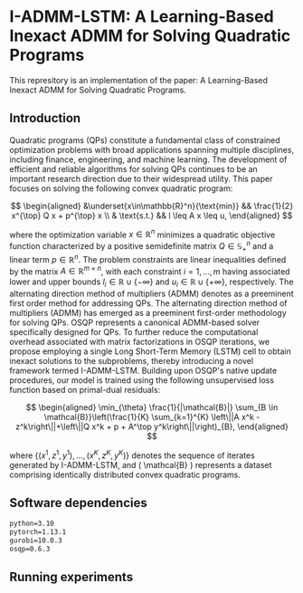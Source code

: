 # I-ADMM-LSTM: A Learning-Based Inexact ADMM for Solving Quadratic Programs
This represitory is an implementation of the paper: A Learning-Based Inexact ADMM for Solving Quadratic Programs.
## Introduction
Quadratic programs (QPs) constitute a fundamental class of constrained optimization problems with broad applications spanning multiple disciplines, including finance, engineering, and machine learning. The development of efficient and reliable algorithms for solving QPs continues to be an important research direction due to their widespread utility. This paper focuses on solving the following convex quadratic program:

$$
    \begin{aligned}
        &\underset{x\in\mathbb{R}^n}{\text{min}} && \frac{1}{2} x^{\top} Q x + p^{\top} x \\
        & \text{s.t.} && l \leq A x \leq u,
    \end{aligned}
$$

where the optimization variable $x \in \mathbb{R}^n$ minimizes a quadratic objective function characterized by a positive semidefinite matrix $Q \in \mathbb{S}^n_+$ and a linear term $p \in \mathbb{R}^n$. The problem constraints are linear inequalities defined by the matrix $A \in \mathbb{R}^{m \times n}$, with each constraint $i = 1,...,m$ having associated lower and upper bounds $l_i \in \mathbb{R} \cup \{-\infty\}$ and $u_i \in \mathbb{R} \cup \{+\infty\}$, respectively. The alternating direction method of multipliers (ADMM) denotes as a preeminent first order method for addressing QPs. The alternating direction method of multipliers (ADMM) has emerged as a preeminent first-order methodology for solving QPs. OSQP represents a canonical ADMM-based solver specifically designed for QPs. To further reduce the computational overhead associated with matrix factorizations in OSQP iterations, we propose employing a single Long Short-Term Memory (LSTM) cell to obtain inexact solutions to the subproblems, thereby introducing a novel framework termed I-ADMM-LSTM. Building upon OSQP's native update procedures, our model is trained using the following unsupervised loss function based on primal-dual residuals:

$$
\begin{aligned}
    \min_{\theta} \frac{1}{|\mathcal{B}|} \sum_{B \in \mathcal{B}}\left(\frac{1}{K} \sum_{k=1}^{K} \left\||A x^k - z^k\right\||+\left\||Q x^k + p + A^\top y^k\right\||\right)_{B},
\end{aligned}
$$

where $\{(x^1, z^1, y^1),...,(x^K, z^K, y^K)\}$ denotes the sequence of iterates generated by I-ADMM-LSTM, and \( \mathcal{B} \) represents a dataset comprising identically distributed convex quadratic programs.

## Software dependencies

```markdown
python=3.10
pytorch=1.13.1 
gurobi=10.0.3
osqp=0.6.3
```

## Running experiments


